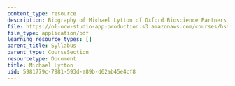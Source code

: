 ```yaml
---
content_type: resource
description: Biography of Michael Lytton of Oxford Bioscience Partners.
file: https://ol-ocw-studio-app-production.s3.amazonaws.com/courses/hst-939-designing-and-sustaining-technology-innovation-for-global-health-practice-spring-2008/5981779c7981593da89bd62ab45e4cf8_michael_bio.pdf
file_type: application/pdf
learning_resource_types: []
parent_title: Syllabus
parent_type: CourseSection
resourcetype: Document
title: Michael Lytton
uid: 5981779c-7981-593d-a89b-d62ab45e4cf8
---
```

